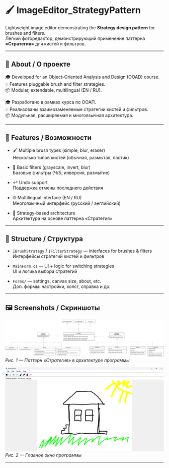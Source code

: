 # 🖌️ ImageEditor_StrategyPattern

Lightweight image editor demonstrating the **Strategy design pattern** for brushes and filters.  
Лёгкий фоторедактор, демонстрирующий применение паттерна **«Стратегия»** для кистей и фильтров.

---

## 📌 About / О проекте

🎓 Developed for an Object-Oriented Analysis and Design (OOAD) course.  
💡 Features pluggable brush and filter strategies.  
📦 Modular, extendable, multilingual (EN / RU).

🎓 Разработано в рамках курса по ООАП.  
💡 Реализованы взаимозаменяемые стратегии кистей и фильтров.  
📦 Модульная, расширяемая и многоязычная архитектура.

---

## 🔧 Features / Возможности

- 🖌️ Multiple brush types (simple, blur, eraser)  
  Несколько типов кистей (обычная, размытая, ластик)

- 🎨 Basic filters (grayscale, invert, blur)  
  Базовые фильтры (Ч/Б, инверсия, размытие)

- ↩️ Undo support  
  Поддержка отмены последнего действия

- 🌐 Multilingual interface (EN / RU)  
  Многоязычный интерфейс (русский / английский)

- 🧠 Strategy-based architecture  
  Архитектура на основе паттерна «Стратегия»

---

## 📁 Structure / Структура

- `IBrushStrategy` / `IFilterStrategy` — interfaces for brushes & filters  
  Интерфейсы стратегий кистей и фильтров

- `MainForm.cs` — UI + logic for switching strategies  
  UI и логика выбора стратегий

- `Forms/` — settings, canvas size, about, etc.  
  Доп. формы: настройки, холст, справка и др.

---

## 🖼 Screenshots / Скриншоты

![Диаграмма](images/diagramm.png)  
*Рис. 1 — Паттерн «Стратегия» в архитектуре программы*

![Программа](images/application.png)  
*Рис. 2 — Главное окно программы*

---

